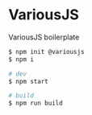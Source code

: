 # VariousJS

VariousJS boilerplate

```bash
$ npm init @variousjs
$ npm i

# dev
$ npm start

# build
$ npm run build
```
